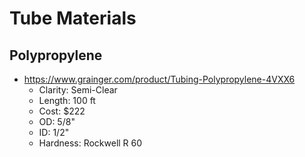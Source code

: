 # Tube Materials
## Polypropylene

- https://www.grainger.com/product/Tubing-Polypropylene-4VXX6
    - Clarity:  Semi-Clear
    - Length:   100 ft
    - Cost:     $222
    - OD:       5/8"
    - ID:       1/2"
    - Hardness: Rockwell R 60



